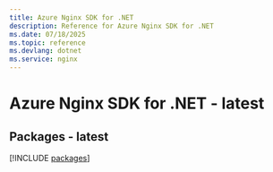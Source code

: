 ```yaml
---
title: Azure Nginx SDK for .NET
description: Reference for Azure Nginx SDK for .NET
ms.date: 07/18/2025
ms.topic: reference
ms.devlang: dotnet
ms.service: nginx
---
```

# Azure Nginx SDK for .NET - latest
## Packages - latest
[!INCLUDE [packages](nginx-index.md)]